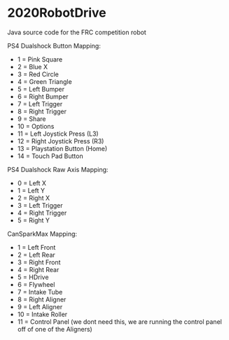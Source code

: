 # 2020RobotDrive
Java source code for the FRC competition robot

PS4 Dualshock Button Mapping:
* 1 = Pink Square
* 2 = Blue X
* 3 = Red Circle
* 4 = Green Triangle
* 5 = Left Bumper
* 6 = Right Bumper
* 7 = Left Trigger
* 8 = Right Trigger
* 9 = Share
* 10 = Options
* 11 = Left Joystick Press (L3)
* 12 = Right Joystick Press (R3)
* 13 = Playstation Button (Home)
* 14 = Touch Pad Button

PS4 Dualshock Raw Axis Mapping:
* 0 = Left X
* 1 = Left Y
* 2 = Right X
* 3 = Left Trigger
* 4 = Right Trigger
* 5 = Right Y

CanSparkMax Mapping:
* 1 = Left Front
* 2 = Left Rear
* 3 = Right Front
* 4 = Right Rear
* 5 = HDrive
* 6 = Flywheel
* 7 = Intake Tube
* 8 = Right Aligner
* 9 = Left Aligner
* 10 = Intake Roller
* 11 = Control Panel (we dont need this, we are running the control panel off of one of the Aligners)
